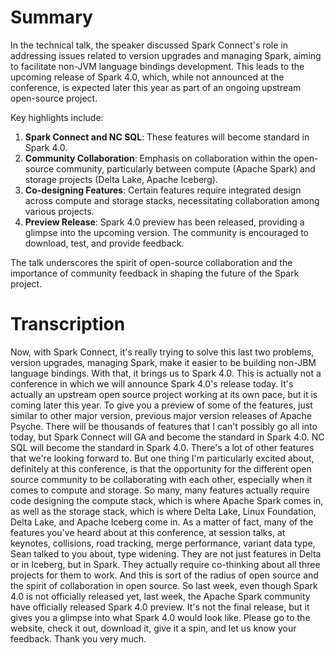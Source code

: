 # Summary

In the technical talk, the speaker discussed Spark Connect's role in addressing issues related to version upgrades and managing Spark, aiming to facilitate non-JVM language bindings development. This leads to the upcoming release of Spark 4.0, which, while not announced at the conference, is expected later this year as part of an ongoing upstream open-source project.

Key highlights include:
1. **Spark Connect and NC SQL**: These features will become standard in Spark 4.0.
2. **Community Collaboration**: Emphasis on collaboration within the open-source community, particularly between compute (Apache Spark) and storage projects (Delta Lake, Apache Iceberg).
3. **Co-designing Features**: Certain features require integrated design across compute and storage stacks, necessitating collaboration among various projects.
4. **Preview Release**: Spark 4.0 preview has been released, providing a glimpse into the upcoming version. The community is encouraged to download, test, and provide feedback.

The talk underscores the spirit of open-source collaboration and the importance of community feedback in shaping the future of the Spark project.

# Transcription

 Now, with Spark Connect, it's really trying to solve this last two problems, version upgrades, managing Spark, make it easier to be building non-JBM language bindings. With that, it brings us to Spark 4.0. This is actually not a conference in which we will announce Spark 4.0's release today. It's actually an upstream open source project working at its own pace, but it is coming later this year. To give you a preview of some of the features, just similar to other major version, previous major version releases of Apache Psyche. There will be thousands of features that I can't possibly go all into today, but Spark Connect will GA and become the standard in Spark 4.0. NC SQL will become the standard in Spark 4.0. There's a lot of other features that we're looking forward to. But one thing I'm particularly excited about, definitely at this conference, is that the opportunity for the different open source community to be collaborating with each other, especially when it comes to compute and storage. So many, many features actually require code designing the compute stack, which is where Apache Spark comes in, as well as the storage stack, which is where Delta Lake, Linux Foundation, Delta Lake, and Apache Iceberg come in. As a matter of fact, many of the features you've heard about at this conference, at session talks, at keynotes, collisions, road tracking, merge performance, variant data type, Sean talked to you about, type widening. They are not just features in Delta or in Iceberg, but in Spark. They actually require co-thinking about all three projects for them to work. And this is sort of the radius of open source and the spirit of collaboration in open source. So last week, even though Spark 4.0 is not officially released yet, last week, the Apache Spark community have officially released Spark 4.0 preview. It's not the final release, but it gives you a glimpse into what Spark 4.0 would look like. Please go to the website, check it out, download it, give it a spin, and let us know your feedback. Thank you very much.